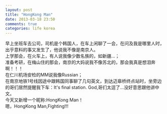 ```yaml
---
layout: post
title: "HongKong Man"
date: 2013-03-18 23:50
comments: true
categories: life korea
---  
```

早上坐班车去公司，司机是个韩国人，在车上闲聊了一会，在问及我是哪里人时，出乎意料的事又发生了，他说我不像是南京人。  
上学那会，在火车上，有人说我像少数名族的，如新疆...；   
准备考研，在梅山住的那会，南京的大妈说我不像苏北的，那会我真是想泪奔啊！！！    
在仁川机场安检的MM说我像Russian；  
在南京地铁1号线因途中跟韩国同事聊了几句英文，到达迈皋桥终点站时，坐旁边的哥们居然提醒我下车：It's final station. God,哥们太逗了...没好意思跟他讲中文。    
今天又新增一个昵称:HongKong Man！  
嗯，HongKong Man,Fighting!!!  
  

